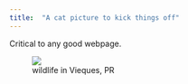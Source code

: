```yaml
---
title:  "A cat picture to kick things off"
---
```


Critical to any good webpage.

<figure>
	<img src="https://lh3.googleusercontent.com/2mc7tpGrlH26r7yyaRoJJVfd0CVBrmMqWDakmXLYbb_BzgV09aKLS-C1-20PXtnM0FGLKVZCqWmQUjbv_H5x-m8SM3xjfBM99G4VzaZkq_apuo2CruZx2QLRdvT2xnEZNGHzh8soTIGKDJrFQ6l8KMlj47WGLpy2DknSgW6aXD1MD3I1HRE0PS-G-b97dkhmFp2656Ha4YdkjmYGyy9G6tx_ZZ7_kYl4kYvGQuxyfIeOMwOpT9RKM0EwzGtEncGCSjTHjy9lO7CkS0tIlEs_PQk6ldOiGQaEDWTMWG2CEZng_X1qEa-RTWL5eFBoRkt3YKKKtzvsTJixK7IXlOnFXKgMPhpp8Ngfxb6vCIpn10Ox--LMCJDLmiXunaCfMGgAmkB0Y-qLjSJgWNylpvYmjL_88yq2XPWQDJ-mt_mZds1DnDHXNOZsD0ZoYHmIyN4EFSxc0xROFFE8h83ffP7d3JOKzDnZOUVlqw3C0NOvs5UTPcqh4j9Am6CvV8rhqVnwgCuvsueoKkcZTYzUkJeDp_bzp_rMr6S6YbHAJ5jJfvxHL01_Zr5sYg8e56FEU32Xk_8r7AycMqr1dek9JwuGHfNihU9zRIRtXhnBalKRllEv6vE4blwrSsqLjau0wogJb5q0-qKAQ8nO-3Vu9eNJP06RazFJeoqcs1hH0JwKr_Q4Xc1gzQMgmsvrUoWTKge0-OP7A-hs0NDGYfYaM2t5nrCi7cNKT492w2Kv3IlrG3NRjigQq7gNdjwSa9ZjNVE=w1892-h1418-no?authuser=0">
	<figcaption>wildlife in Vieques, PR</figcaption>
</figure>
